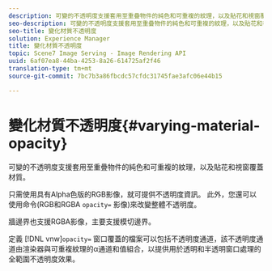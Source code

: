 ```yaml
---
description: 可變的不透明度支援套用至重疊物件的純色和可重複的紋理，以及貼花和視窗覆蓋材質。
seo-description: 可變的不透明度支援套用至重疊物件的純色和可重複的紋理，以及貼花和視窗覆蓋材質。
seo-title: 變化材質不透明度
solution: Experience Manager
title: 變化材質不透明度
topic: Scene7 Image Serving - Image Rendering API
uuid: 6af07ea8-44ba-4253-8a26-614725af2f46
translation-type: tm+mt
source-git-commit: 7bc7b3a86fbcdc57cfdc31745fae3afc06e44b15

---
```



# 變化材質不透明度{#varying-material-opacity}

可變的不透明度支援套用至重疊物件的純色和可重複的紋理，以及貼花和視窗覆蓋材質。

只需使用具有Alpha色版的RGB影像，就可提供不透明度資訊。 此外，您還可以使用命令(RGB和RGBA `opacity=` 影像)來改變整體不透明度。

牆邊界也支援RGBA影像，主要支援模切邊界。

定義 [!DNL vnw]`opacity=` 窗口覆蓋的檔案可以包括不透明度通道，該不透明度通道由渲染器與可重複紋理的α通道和值組合，以提供用於透明和半透明窗口處理的全範圍不透明度效果。
